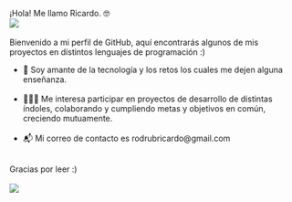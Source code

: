 ¡Hola! Me llamo Ricardo. 🤓<br>
<img src="https://c.tenor.com/c2B5YyIU8CcAAAAM/happy-back-to-school.gif"><br><br>
Bienvenido a mi perfil de GitHub, aquí encontrarás algunos de mis proyectos en distintos lenguajes de programación :)
<ul>
<li>💙 Soy amante de la tecnología y los retos los cuales me dejen alguna enseñanza.<br><br><li>
👨🏽‍💻 Me interesa participar en proyectos de desarrollo de distintas índoles, colaborando y cumpliendo metas y objetivos en común, creciendo mutuamente.<br><br>

<li>📬 Mi correo de contacto es rodrubricardo@gmail.com<br><br>
</ul>
Gracias por leer :)<br><br>

<img src="https://i.pinimg.com/originals/20/3e/05/203e05b948adc91d32109b1d0ac560aa.gif">
